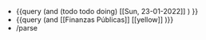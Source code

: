 - {{query (and (todo todo doing) [[Sun, 23-01-2022]] ) }}
- {{query (and [[Finanzas Públicas]] [[yellow]] )}}
- /parse
